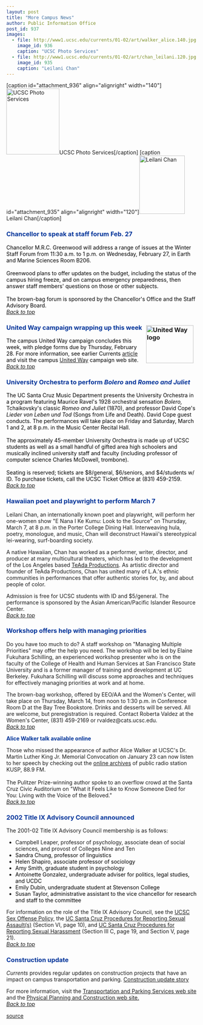```yaml
---
layout: post
title: "More Campus News"
author: Public Information Office
post_id: 937
images:
  - file: http://www1.ucsc.edu/currents/01-02/art/walker_alice.140.jpg
    image_id: 936
    caption: "UCSC Photo Services"
  - file: http://www1.ucsc.edu/currents/01-02/art/chan_leilani.120.jpg
    image_id: 935
    caption: "Leilani Chan"
---
```


[caption id="attachment_936" align="alignright" width="140"]<a href="http://localhost/mysite/wp-content/uploads/2002/02/walker_alice.140.jpg"><img class="size-full wp-image-936" src="http://localhost/mysite/wp-content/uploads/2002/02/walker_alice.140.jpg" alt="UCSC Photo Services" width="140" height="174" /></a>UCSC Photo Services[/caption]
[caption id="attachment_935" align="alignright" width="120"]<a href="http://localhost/mysite/wp-content/uploads/2002/02/chan_leilani.120.jpg"><img class="size-full wp-image-935" src="http://localhost/mysite/wp-content/uploads/2002/02/chan_leilani.120.jpg" alt="Leilani Chan" width="120" height="154" /></a>Leilani Chan[/caption]
<h3>
  <a name="Chancellor" id="Chancellor"></a><font color="#003399">Chancellor to speak at staff forum Feb. 27</font>
</h3>
<p>
  <font color="#000000">Chancellor M.R.C. Greenwood will address a range of issues at the Winter Staff Forum from 11:30 a.m. to 1 p.m. on Wednesday, February 27, in Earth and Marine Sciences Room B206.<br>
  <br>
  Greenwood plans to offer updates on the budget, including the status of the campus hiring freeze, and on campus emergency preparedness, then answer staff members' questions on those or other subjects.<br>
  <br>
  The brown-bag forum is sponsored by the Chancellor's Office and the Staff Advisory Board.</font><font color="#993300"><br></font><a href="#Chancellor"><i>Back to top</i></a>
</p>
<h3>
  <img align="right" alt="United Way logo" border="0" height="100" hspace="10" src="../art/unitedway_logo.gif" vspace="4" width="125"><a name="United" id="United"></a><font color="#003399">United Way campaign wrapping up</font> <font color="#003399">this week</font>
</h3>
<p>
  <font color="#000000">The campus United Way campaign concludes this week, with pledge forms due by Thursday, February 28. For more information, see earlier Currents</font> <a href="../02-11/united_way.html">article</a> <font color="#000000">and visit the campus</font> <a href="http://www2.ucsc.edu/united-way/">United Way</a> <font color="#000000">campaign web site.</font><br>
  <a href="#Chancellor"><i>Back to top</i></a>
</p>
<h3>
  <a name="University" id="University"></a><font color="#003399">University Orchestra to perform <i>Bolero</i> and <i>Romeo and Juliet</i></font>
</h3>
<p>
  <font color="#000000">The UC Santa Cruz Music Department presents the University Orchestra in a program featuring Maurice Ravel's 1928 orchestral sensation <i>Bolero,</i> Tchaikovsky's classic <i>Romeo and Juliet</i> (1870), and professor David Cope's <i>Lieder von Leben und Tod</i> (Songs from Life and Death). David Cope guest conducts. The performances will take place on Friday and Saturday, March 1 and 2, at 8 p.m. in the Music Center Recital Hall.<br>
  <br>
  The approximately 45-member University Orchestra is made up of UCSC students as well as a small handful of gifted area high schoolers and musically inclined university staff and faculty (including professor of computer science Charles McDowell, trombone).<br>
  <br>
  Seating is reserved; tickets are $8/general, $6/seniors, and $4/students w/ ID. To purchase tickets, call the UCSC Ticket Office at (831) 459-2159.</font><br>
  <a href="#Chancellor"><i>Back to top</i></a>
</p>
<h3>
  <a name="Hawaiian" id="Hawaiian"></a><font color="#003399">Hawaiian poet and playwright to perform March 7</font>
</h3>Leilani Chan, an internationally known poet and playwright, will perform her one-women show "E Nana I Ke Kumu: Look to the Source" on Thursday, March 7, at 8 p.m. in the Porter College Dining Hall. Interweaving hula, poetry, monologue, and music, Chan will deconstruct Hawaii's stereotypical lei-wearing, surf-boarding society.
<p>
  A native Hawaiian, Chan has worked as a performer, writer, director, and producer at many multicultural theaters, which has led to the development of the Los Angeles based <a href="http://www.teada.org/">TeAda Productions</a>. As artistic director and founder of TeAda Productions, Chan has united many of L.A.'s ethnic communities in performances that offer authentic stories for, by, and about people of color.
</p>
<p>
  Admission is free for UCSC students with ID and $5/general. The performance is sponsored by the Asian American/Pacific Islander Resource Center.<a href="#Sweet"><i><br></i></a><a href="#Chancellor"><i>Back to top</i></a>
</p>
<h3>
  <a name="Workshop" id="Workshop"></a><font color="#003399">Workshop offers help with managing priorities</font>
</h3>
<p>
  Do you have too much to do? A staff workshop on "Managing Multiple Priorities" may offer the help you need. The workshop will be led by Elaine Fukuhara Schilling, an experienced workshop presenter who is on the faculty of the College of Health and Human Services at San Francisco State University and is a former manager of training and development at UC Berkeley. Fukuhara Schilling will discuss some approaches and techniques for effectively managing priorities at work and at home.
</p>
<p>
  The brown-bag workshop, offered by EEO/AA and the Women's Center, will take place on Thursday, March 14, from noon to 1:30 p.m. in Conference Room D at the Bay Tree Bookstore. Drinks and desserts will be served. All are welcome, but preregistration is required. Contact Roberta Valdez at the Women's Center, (831) 459-2169 or rvaldez@cats.ucsc.edu.<br>
  <a href="#Chancellor"><i>Back to top</i></a>
</p><a name="Alice" id="Alice"></a><font color="#003399"><b>Alice Walker talk available online</b></font>
<p>
  Those who missed the appearance of author Alice Walker at UCSC's Dr. Martin Luther King Jr. Memorial Convocation on January 23 can now listen to her speech by checking out the <a href="http://www.kusp.org/archive/">online archives</a> of public radio station KUSP, 88.9 FM.<br>
  <br>
  The Pulitzer Prize-winning author spoke to an overflow crowd at the Santa Cruz Civic Auditorium on "What it Feels Like to Know Someone Died for You: Living with the Voice of the Beloved."<br>
  <a href="#Chancellor"><i>Back to top</i></a>
</p>
<h3>
  <a name="2002"></a><font color="#003399">2002 Title IX Advisory Council announced</font>
</h3>
<p>
  The 2001-02 Title IX Advisory Council membership is as follows:
</p>
<ul>
  <li>Campbell Leaper, professor of psychology, associate dean of social sciences, and provost of Colleges Nine and Ten
  </li>
  <li>
    <font color="#000000">Sandra Chung, professor of linguistics</font>
  </li>
  <li>
    <font color="#000000">Helen Shapiro, associate professor of sociology</font>
  </li>
  <li>
    <font color="#000000">Amy Smith, graduate student in psychology</font>
  </li>
  <li>
    <font color="#000000">Antoinette Gonzalez, undergraduate adviser for politics, legal studies, and UCDC</font>
  </li>
  <li>
    <font color="#000000">Emily Dubin, undergraduate student at Stevenson College</font>
  </li>
  <li>
    <font color="#000000">Susan Taylor, administrative assistant to the vice chancellor for research and staff to the committee</font>
  </li>
</ul>
<p>
  For information on the role of the Title IX Advisory Council, see the <a href="http://www2.ucsc.edu/title9-sh/sopolicy/policy.htm">UCSC Sex Offense Policy,</a> the <a href="http://www2.ucsc.edu/title9-sh/sopolicy/assault.htm#5">UC Santa Cruz Procedures for Reporting Sexual Assault(s)</a> (Section VI, page 10), and <a href="http://www2.ucsc.edu/title9-sh/sopolicy/harass.htm">UC Santa Cruz Procedures for Reporting Sexual Harassment</a> (Section III C, page 19, and Section V, page 21). <a href="#Theater"><i><br></i></a><a href="#Chancellor"><i>Back to top</i></a>
</p>
<h3>
  <a name="Construction" id="Construction"></a><font color="#003399">Construction update</font>
</h3>
<p>
  <i>Currents</i> provides regular updates on construction projects that have an impact on campus transportation and parking. <a href="../../construction.html">Construction update story</a>
</p>
<p>
  For more information, visit the <a href="http://www2.ucsc.edu/taps/">Transportation and Parking Services web site</a> and the <a href="http://www2.ucsc.edu/ppc/">Physical Planning and Construction web site.<br></a><a href="#Chancellor"><i>Back to top</i></a>
</p>
<p>

[source](http://www1.ucsc.edu/currents/01-02/02-25/morenews.html "Permalink to morenews")
